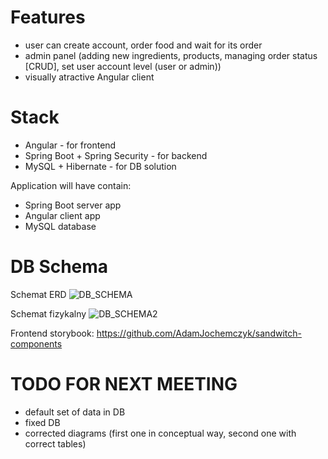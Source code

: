 # Features
- user can create account, order food and wait for its order
- admin panel (adding new ingredients, products, managing order status [CRUD], set user account level (user or admin))
- visually atractive Angular client 

# Stack
* Angular - for frontend
* Spring Boot + Spring Security - for backend
* MySQL + Hibernate - for DB solution

Application will have contain:
- Spring Boot server app
- Angular client app
- MySQL database

# DB Schema
Schemat ERD 
![DB_SCHEMA](https://raw.githubusercontent.com/longdavid2k17/sandwitch_fullstack/master/readme_images/db_schema.PNG)

Schemat fizykalny 
![DB_SCHEMA2](https://raw.githubusercontent.com/longdavid2k17/sandwitch_fullstack/master/readme_images/shema_REL.PNG)


Frontend storybook: https://github.com/AdamJochemczyk/sandwitch-components

# TODO FOR NEXT MEETING
- default set of data in DB
- fixed DB
- corrected diagrams (first one in conceptual way, second one with correct tables) 
